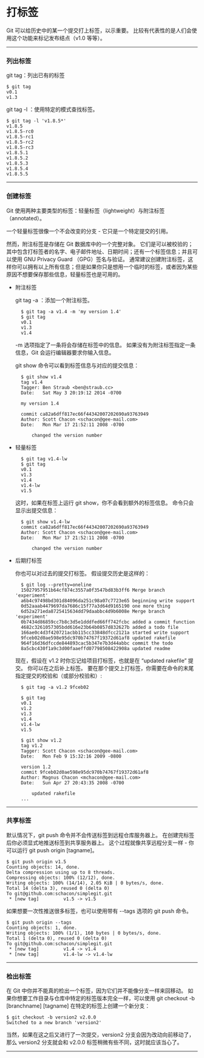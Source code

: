 # 打标签

Git 可以给历史中的某一个提交打上标签，以示重要。 比较有代表性的是人们会使用这个功能来标记发布结点（v1.0 等等）。 

***

### 列出标签

git tag：列出已有的标签

	$ git tag
	v0.1
	v1.3


git tag -l ：使用特定的模式查找标签。 

	$ git tag -l 'v1.8.5*'
	v1.8.5
	v1.8.5-rc0
	v1.8.5-rc1
	v1.8.5-rc2
	v1.8.5-rc3
	v1.8.5.1
	v1.8.5.2
	v1.8.5.3
	v1.8.5.4
	v1.8.5.5

***

### 创建标签

Git 使用两种主要类型的标签：轻量标签（lightweight）与附注标签（annotated）。

一个轻量标签很像一个不会改变的分支 - 它只是一个特定提交的引用。

然而，附注标签是存储在 Git 数据库中的一个完整对象。 它们是可以被校验的；其中包含打标签者的名字、电子邮件地址、日期时间；还有一个标签信息；并且可以使用 GNU Privacy Guard （GPG）签名与验证。 通常建议创建附注标签，这样你可以拥有以上所有信息；但是如果你只是想用一个临时的标签，或者因为某些原因不想要保存那些信息，轻量标签也是可用的。

* 附注标签

	git tag -a ：添加一个附注标签。

		$ git tag -a v1.4 -m 'my version 1.4'
		$ git tag
		v0.1
		v1.3
		v1.4

	-m 选项指定了一条将会存储在标签中的信息。 如果没有为附注标签指定一条信息，Git 会运行编辑器要求你输入信息。

	git show 命令可以看到标签信息与对应的提交信息：

		$ git show v1.4
		tag v1.4
		Tagger: Ben Straub <ben@straub.cc>
		Date:   Sat May 3 20:19:12 2014 -0700

		my version 1.4

		commit ca82a6dff817ec66f44342007202690a93763949
		Author: Scott Chacon <schacon@gee-mail.com>
		Date:   Mon Mar 17 21:52:11 2008 -0700

		    changed the version number


* 轻量标签

		$ git tag v1.4-lw
		$ git tag
		v0.1
		v1.3
		v1.4
		v1.4-lw
		v1.5

	这时，如果在标签上运行 git show，你不会看到额外的标签信息。 命令只会显示出提交信息：

		$ git show v1.4-lw
		commit ca82a6dff817ec66f44342007202690a93763949
		Author: Scott Chacon <schacon@gee-mail.com>
		Date:   Mon Mar 17 21:52:11 2008 -0700

		    changed the version number

* 后期打标签

	你也可以对过去的提交打标签。 假设提交历史是这样的：

		$ git log --pretty=oneline
		15027957951b64cf874c3557a0f3547bd83b3ff6 Merge branch 'experiment'
		a6b4c97498bd301d84096da251c98a07c7723e65 beginning write support
		0d52aaab4479697da7686c15f77a3d64d9165190 one more thing
		6d52a271eda8725415634dd79daabbc4d9b6008e Merge branch 'experiment'
		0b7434d86859cc7b8c3d5e1dddfed66ff742fcbc added a commit function
		4682c3261057305bdd616e23b64b0857d832627b added a todo file
		166ae0c4d3f420721acbb115cc33848dfcc2121a started write support
		9fceb02d0ae598e95dc970b74767f19372d61af8 updated rakefile
		964f16d36dfccde844893cac5b347e7b3d44abbc commit the todo
		8a5cbc430f1a9c3d00faaeffd07798508422908a updated readme

	现在，假设在 v1.2 时你忘记给项目打标签，也就是在 “updated rakefile” 提交。 你可以在之后补上标签。 要在那个提交上打标签，你需要在命令的末尾指定提交的校验和（或部分校验和）:

		$ git tag -a v1.2 9fceb02

		$ git tag
		v0.1
		v1.2
		v1.3
		v1.4
		v1.4-lw
		v1.5

		$ git show v1.2
		tag v1.2
		Tagger: Scott Chacon <schacon@gee-mail.com>
		Date:   Mon Feb 9 15:32:16 2009 -0800

		version 1.2
		commit 9fceb02d0ae598e95dc970b74767f19372d61af8
		Author: Magnus Chacon <mchacon@gee-mail.com>
		Date:   Sun Apr 27 20:43:35 2008 -0700

		    updated rakefile
		...

***

### 共享标签

默认情况下，git push 命令并不会传送标签到远程仓库服务器上。 在创建完标签后你必须显式地推送标签到共享服务器上。 这个过程就像共享远程分支一样 - 你可以运行 git push origin [tagname]。

	$ git push origin v1.5
	Counting objects: 14, done.
	Delta compression using up to 8 threads.
	Compressing objects: 100% (12/12), done.
	Writing objects: 100% (14/14), 2.05 KiB | 0 bytes/s, done.
	Total 14 (delta 3), reused 0 (delta 0)
	To git@github.com:schacon/simplegit.git
	 * [new tag]         v1.5 -> v1.5

如果想要一次性推送很多标签，也可以使用带有 --tags 选项的 git push 命令。 

	$ git push origin --tags
	Counting objects: 1, done.
	Writing objects: 100% (1/1), 160 bytes | 0 bytes/s, done.
	Total 1 (delta 0), reused 0 (delta 0)
	To git@github.com:schacon/simplegit.git
	 * [new tag]         v1.4 -> v1.4
	 * [new tag]         v1.4-lw -> v1.4-lw

***

### 检出标签

在 Git 中你并不能真的检出一个标签，因为它们并不能像分支一样来回移动。 如果你想要工作目录与仓库中特定的标签版本完全一样，可以使用 git checkout -b [branchname] [tagname] 在特定的标签上创建一个新分支：

	$ git checkout -b version2 v2.0.0
	Switched to a new branch 'version2'

当然，如果在这之后又进行了一次提交，version2 分支会因为改动向前移动了，那么 version2 分支就会和 v2.0.0 标签稍微有些不同，这时就应该当心了。

***